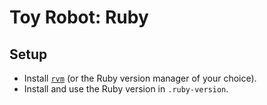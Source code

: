 # Toy Robot: Ruby

## Setup

* Install [`rvm`](https://rvm.io/) (or the Ruby version manager of your choice).
* Install and use the Ruby version in `.ruby-version`.
